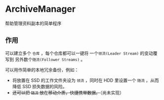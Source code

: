 # ArchiveManager

帮助管理资料副本的简单程序

## 作用

可以建立多个 `仓库` ，每个仓库都可以一键将 一个`领流(Leader Stream)` 的变动覆写到 另外数个`随流(Follower Streams)` 。

可以用作简单的本地冗余备份，例如：

- 将放置在 SSD 的工作文件夹设为 `领流` ，同时在 HDD 里设置一个 `随流` ，从而降低 SSD 损失数据的风险。
- ~~还可以把 `随流` 放在移动介质，快捷携带数据。~~（尚未实现）

